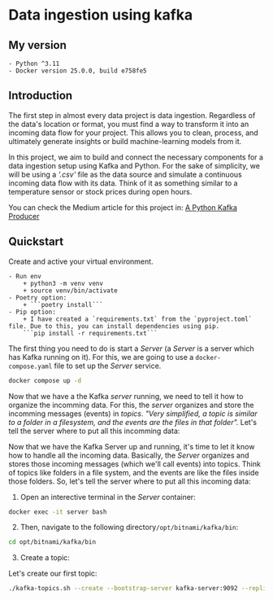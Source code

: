 # Data ingestion using kafka

## My version
    - Python ^3.11
    - Docker version 25.0.0, build e758fe5

## Introduction

The first step in almost every data project is data ingestion. 
Regardless of the data's location or format, you must find a way to 
transform it into an incoming data flow for your project. This allows 
you to clean, process, and ultimately generate insights or build 
machine-learning models from it.

In this project, we aim to build and connect the necessary components 
for a data ingestion setup using Kafka and Python. For the sake of 
simplicity, we will be using a *'.csv'* file as the data source and 
simulate a continuous incoming data flow with its data. Think of it as 
something similar to a temperature sensor or stock prices during open 
hours. 

You can check the Medium article for this project in: [A Python Kafka Producer](https://bit.ly/python-kafka-producer)

## Quickstart

Create and active your virtual environment.

    - Run env 
        + python3 -m venv venv
        + source venv/bin/activate
    - Poetry option:
        + ```poetry install```
    - Pip option:
        + I have created a `requirements.txt` from the `pyproject.toml` file. Due to this, you can install dependencies using pip.
        ```pip install -r requirements.txt```

The first thing you need to do is start a *Server* (a *Server* is a server which has Kafka running on it). For this, we are going to use a `docker-compose.yaml` file to set up the *Server* service.


```bash
docker compose up -d
```

Now that we have a the Kafka *server* running, we need to tell it how to organize the incomming data. For this, the *server* organizes and store the incomming messages (events) in *topics*. *"Very simplified, a topic is similar to a folder in a filesystem, and the events are the files in that folder".* Let's tell the server where to put all this incomming data:

Now that we have the Kafka Server up and running, it's time to let it know how to handle all the incoming data. Basically, the *Server* organizes and stores those incoming messages (which we'll call events) into topics. Think of topics like folders in a file system, and the events are like the files inside those folders. So, let's tell the server where to put all this incoming data:

1. Open an interective terminal in the *Server* container:
```bash
docker exec -it server bash
```

2. Then, navigate to the following directory`/opt/bitnami/kafka/bin`:
```bash
cd opt/bitnami/kafka/bin
```

3. Create a topic:

Let's create our first topic:
```bash
./kafka-topics.sh --create --bootstrap-server kafka-server:9092 --replication-factor 1 --partitions 1 --topic room_1
```

